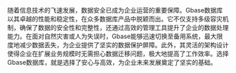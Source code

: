 随着信息技术的飞速发展，数据安全已成为企业运营的重要保障。Gbase数据库以其卓越的性能和稳定性，在众多数据库产品中脱颖而出。它不仅支持多级容灾机制，确保了数据的安全性和完整性，还通过高效的管理工具提升了企业的数据处理能力。在面对自然灾害或人为失误时，Gbase能够迅速切换至备用系统，最大限度地减少数据丢失，为企业提供了坚实的数据保护屏障。此外，其灵活的架构设计使得企业在扩展业务规模时无需担心数据迁移问题，极大地提高了工作效率。选择Gbase数据库，就是选择了安心与高效，为企业未来发展奠定了坚实的基础。